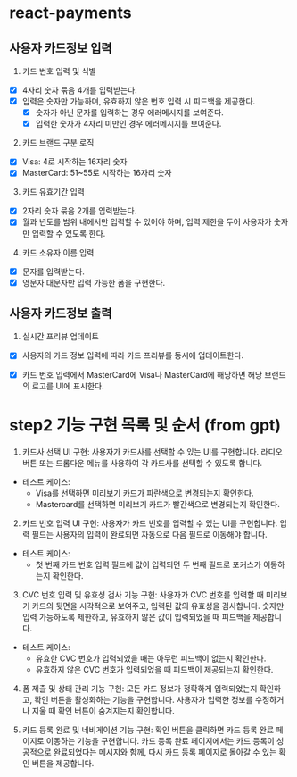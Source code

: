 # react-payments

## 사용자 카드정보 입력
1. 카드 번호 입력 및 식별
- [X] 4자리 숫자 묶음 4개를 입력받는다.
- [x] 입력은 숫자만 가능하며, 유효하지 않은 번호 입력 시 피드백을 제공한다.
    - [x] 숫자가 아닌 문자를 입력하는 경우 에러메시지를 보여준다.
    - [x] 입력한 숫자가 4자리 미만인 경우 에러메시지를 보여준다.

2. 카드 브랜드 구분 로직
- [x] Visa: 4로 시작하는 16자리 숫자
- [x] MasterCard: 51~55로 시작하는 16자리 숫자

3. 카드 유효기간 입력
- [x] 2자리 숫자 묶음 2개를 입력받는다.
- [x] 월과 년도를 범위 내에서만 입력할 수 있어야 하며, 입력 제한을 두어 사용자가 숫자만 입력할 수 있도록 한다.

4. 카드 소유자 이름 입력
- [x] 문자를 입력받는다.
- [x] 영문자 대문자만 입력 가능한 폼을 구현한다.

## 사용자 카드정보 출력
1. 실시간 프리뷰 업데이트
- [x] 사용자의 카드 정보 입력에 따라 카드 프리뷰를 동시에 업데이트한다.
- [x] 카드 번호 입력에서 MasterCard에 Visa나 MasterCard에 해당하면 해당 브랜드의 로고를 UI에 표시한다.


# step2 기능 구현 목록 및 순서 (from gpt)

1. 카드사 선택 UI 구현:
사용자가 카드사를 선택할 수 있는 UI를 구현합니다. 라디오 버튼 또는 드롭다운 메뉴를 사용하여 각 카드사를 선택할 수 있도록 합니다.

+ 테스트 케이스:
    + Visa를 선택하면 미리보기 카드가 파란색으로 변경되는지 확인한다.
    + Mastercard를 선택하면 미리보기 카드가 빨간색으로 변경되는지 확인한다. 


2. 카드 번호 입력 UI 구현:
사용자가 카드 번호를 입력할 수 있는 UI를 구현합니다. 입력 필드는 사용자의 입력이 완료되면 자동으로 다음 필드로 이동해야 합니다.

+ 테스트 케이스:
    + 첫 번째 카드 번호 입력 필드에 값이 입력되면 두 번째 필드로 포커스가 이동하는지 확인한다.


3. CVC 번호 입력 및 유효성 검사 기능 구현:
사용자가 CVC 번호를 입력할 때 미리보기 카드의 뒷면을 시각적으로 보여주고, 입력된 값의 유효성을 검사합니다.
숫자만 입력 가능하도록 제한하고, 유효하지 않은 값이 입력되었을 때 피드백을 제공합니다.

+ 테스트 케이스:
    + 유효한 CVC 번호가 입력되었을 때는 아무런 피드백이 없는지 확인한다.
    + 유효하지 않은 CVC 번호가 입력되었을 때 피드백이 제공되는지 확인한다.


4. 폼 제출 및 상태 관리 기능 구현:
모든 카드 정보가 정확하게 입력되었는지 확인하고, 확인 버튼을 활성화하는 기능을 구현합니다.
사용자가 입력한 정보를 수정하거나 지울 때 확인 버튼이 숨겨지는지 확인합니다.


5. 카드 등록 완료 및 네비게이션 기능 구현:
확인 버튼을 클릭하면 카드 등록 완료 페이지로 이동하는 기능을 구현합니다.
카드 등록 완료 페이지에서는 카드 등록이 성공적으로 완료되었다는 메시지와 함께, 다시 카드 등록 페이지로 돌아갈 수 있는 확인 버튼을 제공합니다.

